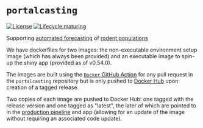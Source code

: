 # `portalcasting`

[![License](http://img.shields.io/badge/license-MIT-blue.svg)](https://raw.githubusercontent.com/weecology/portalcasting/main/LICENSE)
[![Lifecycle:maturing](https://img.shields.io/badge/lifecycle-maturing-blue.svg)](https://www.tidyverse.org/lifecycle/#maturing)

Supporting [automated forecasting](https://portal.naturecast.org/) of [rodent populations](https://portal.weecology.org/)

We have dockerfiles for two images: the non-executable environment setup image (which has always been provided) and an executable image to spin-up the shiny app (provided as of v0.54.0).

The images are built using the [`Docker` GitHub Action](https://github.com/weecology/portalcasting/actions/workflows/docker-publish.yml) for any pull request in the `portalcasting` repository but is only pushed to [Docker Hub](https://hub.docker.com/repository/docker/weecology/portalcasting) upon creation of a tagged release.

Two copies of each image are pushed to Docker Hub: one tagged with the release version and one tagged as "latest", the later of which are pointed to in the [production pipeline](https://github.com/weecology/portalPredictions/blob/main/portal_weekly_forecast.sh) and app (allowing for an update of the image without requiring an associated code update).